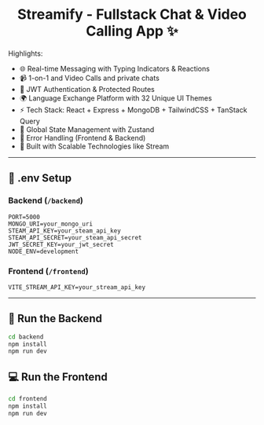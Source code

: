 <h1 align="center"> Streamify - Fullstack Chat & Video Calling App ✨</h1>

Highlights:

- 🌐 Real-time Messaging with Typing Indicators & Reactions
- 📹 1-on-1 and Video Calls and private chats
- 🔐 JWT Authentication & Protected Routes
- 🌍 Language Exchange Platform with 32 Unique UI Themes
- ⚡ Tech Stack: React + Express + MongoDB + TailwindCSS + TanStack Query
- 🧠 Global State Management with Zustand
- 🚨 Error Handling (Frontend & Backend)
- 🎯 Built with Scalable Technologies like Stream

---

## 🧪 .env Setup

### Backend (`/backend`)

```
PORT=5000
MONGO_URI=your_mongo_uri
STEAM_API_KEY=your_steam_api_key
STEAM_API_SECRET=your_steam_api_secret
JWT_SECRET_KEY=your_jwt_secret
NODE_ENV=development
```

### Frontend (`/frontend`)

```
VITE_STREAM_API_KEY=your_stream_api_key
```

---

## 🔧 Run the Backend

```bash
cd backend
npm install
npm run dev
```

## 💻 Run the Frontend

```bash
cd frontend
npm install
npm run dev
```
